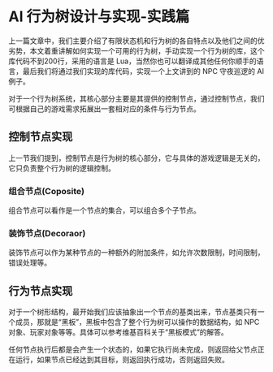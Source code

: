 # AI 行为树设计与实现-实践篇

上一篇文章中，我们主要介绍了有限状态机和行为树的各自特点以及他们之间的优劣势，本文着重讲解如何实现一个可用的行为树，手动实现一个行为树的库，这个库代码不到200行，采用的语言是 Lua，当然你也可以翻译成其他任何你顺手的语言，最后我们将通过我们实现的库代码，实现一个上文讲到的 NPC 守夜巡逻的 AI 例子。

对于一个行为树系统，其核心部分主要是其提供的控制节点，通过控制节点，我们可根据自己的游戏需求拓展出一套相对应的条件与行为节点。

## 控制节点实现

上一节我们提到，控制节点是行为树的核心部分，它与具体的游戏逻辑是无关的，它只负责整个行为树的逻辑控制。

### 组合节点(Coposite)

组合节点可以看作是一个节点的集合，可以组合多个子节点。

### 装饰节点(Decoraor)

装饰节点可以作为某种节点的一种额外的附加条件，如允许次数限制，时间限制，错误处理等。

## 行为节点实现

对于一个树形结构，最开始我们应该抽象出一个节点的基类出来，节点基类只有一个成员，那就是“黑板”，黑板中包含了整个行为树可以操作的数据结构，如 NPC 对象、玩家对象等等。具体可以参考维基百科关于“黑板模式”的解答。

任何节点执行后都是会产生一个状态的，如果它执行尚未完成，则返回给父节点正在运行，如果节点已经达到其目标，则返回执行成功，否则返回失败。